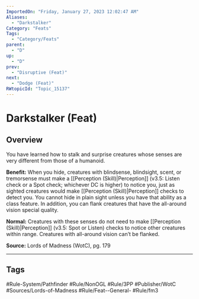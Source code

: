 ```yaml
---
ImportedOn: "Friday, January 27, 2023 12:02:47 AM"
Aliases:
  - "Darkstalker"
Category: "Feats"
Tags:
  - "Category/Feats"
parent:
  - "D"
up:
  - "D"
prev:
  - "Disruptive (Feat)"
next:
  - "Dodge (Feat)"
RWtopicId: "Topic_15137"
---
```

# Darkstalker (Feat)
## Overview
You have learned how to stalk and surprise creatures whose senses are very different from those of a humanoid.

**Benefit:** When you hide, creatures with blindsense, blindsight, scent, or tremorsense must make a [[Perception (Skill)|Perception]] (v3.5: Listen check or a Spot check; whichever DC is higher) to notice you, just as sighted creatures would make [[Perception (Skill)|Perception]] checks to detect you. You cannot hide in plain sight unless you have that ability as a class feature. In addition, you can flank creatures that have the all-around vision special quality.

**Normal:** Creatures with these senses do not need to make [[Perception (Skill)|Perception]] (v3.5: Spot or Listen) checks to notice other creatures within range. Creatures with all-around vision can’t be flanked.

**Source:** Lords of Madness (WotC), pg. 179


---
## Tags
#Rule-System/Pathfinder #Rule/NonOGL #Rule/3PP #Publisher/WotC #Sources/Lords-of-Madness #Rule/Feat--General- #Rule/fm3

